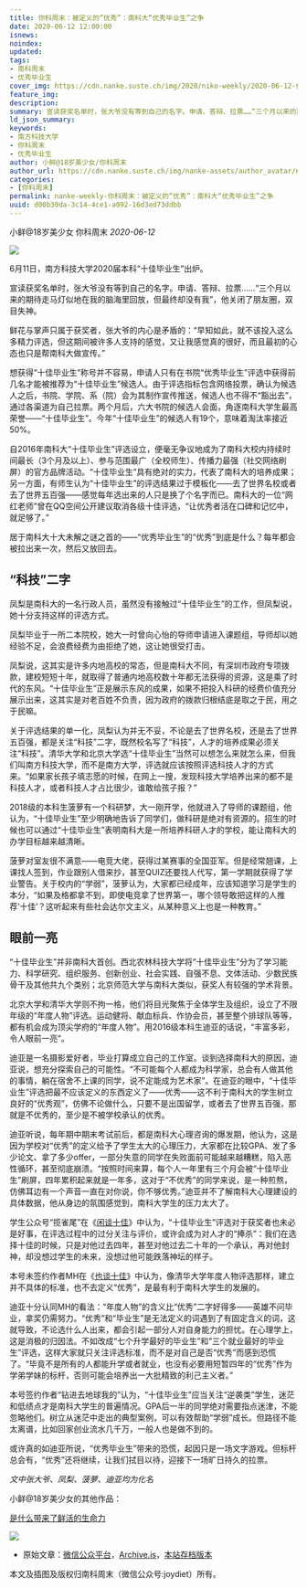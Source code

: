 ```yaml
---
title: 你科周末：被定义的“优秀”：南科大“优秀毕业生”之争 
date: 2020-06-12 12:00:00
isnews:
noindex:
updated:
tags:
- 南科周末
- 优秀毕业生
cover_img: https://cdn.nanke.suste.ch/img/2020/niko-weekly/2020-06-12-你科周末：被定义的“优秀”：南科大“优秀毕业生”之争/banner.jpeg
feature_img:
description:
summary: 宣读获奖名单时，张大爷没有等到自己的名字。申请、答辩、拉票……“三个月以来的期待走马灯似地在我的脑海里回放，但最终却没有我”，他关闭了朋友圈，双目失神。
ld_json_summary:
keywords:
- 南方科技大学
- 你科周末
- 优秀毕业生
author: 小鲜@18岁美少女/你科周末
author_url: https://cdn.nanke.suste.ch/img/nanke-assets/author_avatar/niko-weekly.png
categories:
- [你科周末]
permalink: nanke-weekly-你科周末：被定义的“优秀”：南科大“优秀毕业生”之争
uuid: d00b30da-3c14-4ce1-a092-16d3ed73ddbb
---
```

小鲜@18岁美少女 你科周末 *2020-06-12*


![](https://cdn.nanke.suste.ch/img/2020/niko-weekly/header.png)



6月11日，南方科技大学2020届本科“十佳毕业生”出炉。

宣读获奖名单时，张大爷没有等到自己的名字。申请、答辩、拉票……“三个月以来的期待走马灯似地在我的脑海里回放，但最终却没有我”，他关闭了朋友圈，双目失神。

鲜花与掌声只属于获奖者，张大爷的内心是矛盾的：“早知如此，就不该投入这么多精力评选，但这期间被许多人支持的感觉，又让我感觉真的很好，而且最初的心态也只是帮南科大做宣传。”

想获得“十佳毕业生”称号并不容易，申请人只有在书院“优秀毕业生”评选中获得前几名才能被推荐为“十佳毕业生”候选人。由于评选指标包含网络投票，确认为候选人之后，书院、学院、系（院）会为其制作宣传推送，候选人也不得不“豁出去”，通过各渠道为自己拉票。两个月后，六大书院的候选人会面，角逐南科大学生最高荣誉——“十佳毕业生”。今年“十佳毕业生”的候选人有19个，意味着淘汰率接近50%。

自2016年南科大“十佳毕业生”评选设立，便毫无争议地成为了南科大校内持续时间最长（3个月及以上）、参与范围最广（全校师生）、传播力最强（社交网络刷屏）的官方品牌活动。“十佳毕业生”具有绝对的实力，代表了南科大的培养成果；另一方面，有师生认为“十佳毕业生”的评选结果过于模板化——去了世界名校或者去了世界五百强——感觉每年选出来的人只是换了个名字而已。南科大的一位“网红老师”曾在QQ空间公开建议取消各级十佳评选，“让优秀者活在口碑和记忆中，就足够了。”

居于南科大十大未解之谜之首的——“优秀毕业生”的“优秀”到底是什么？每年都会被拉出来一次，然后又放回去。



## “科技”二字

凤梨是南科大的一名行政人员，虽然没有接触过“十佳毕业生”的工作，但凤梨说，她十分支持这样的评选方式。

凤梨毕业于一所二本院校，她大一时曾向心怡的导师申请进入课题组，导师却以她经验不足，会浪费经费为由拒绝了她，这让她很受打击。

凤梨说，这其实是许多内地高校的常态，但是南科大不同，有深圳市政府专项拨款，建校短短十年，就取得了普通内地高校数十年都无法获得的资源，这是乘了时代的东风。“十佳毕业生”正是展示东风的成果，如果不把投入科研的经费价值充分展示出来，这其实是对老百姓不负责，因为政府的拨款归根结底是取之于民，用之于民嘛。

关于评选结果的单一化，凤梨认为并无不妥，不论是去了世界名校，还是去了世界五百强，都是关注“科技”二字，既然校名写了“科技”，人才的培养成果必须关注“科技”。清华大学和北京大学选“十佳毕业生”当然可以想怎么来就怎么来，但我们叫南方科技大学，而不是南方大学，评选就应该按照评选科技人才的方式来。“如果家长孩子填志愿的时候，在网上一搜，发现科技大学培养出来的都不是科技人才，或者科技人才占比很少，谁敢给孩子报？”

2018级的本科生菠萝有一个科研梦，大一刚开学，他就进入了导师的课题组，他认为，“十佳毕业生”至少明确地告诉了同学们，做科研是绝对有资源的。招生的时候也可以通过“十佳毕业生”表明南科大是一所培养科研人才的学校，能让南科大的办学目标越来越清晰。

菠萝对室友很不满意——电竞大佬，获得过某赛事的全国亚军。但是经常翘课，上课找人签到，作业跟别人借来抄，甚至QUIZ还要找人代写，第一学期就获得了学业警告。关于校内的“学弱”，菠萝认为，大家都已经成年，应该知道学习是学生的本分，“如果及格都拿不到，即使电竞拿了世界第一，哪个领导敢把这样的人推荐‘十佳’？这听起来有些社会达尔文主义，从某种意义上也是一种教育。”

 

## 眼前一亮

“十佳毕业生”并非南科大首创。西北农林科技大学将“十佳毕业生”分为了学习能力、科学研究、组织服务、创新创业、社会实践、自强不息、文体活动、少数民族骨干及其他共九个类别；北京师范大学与南科大类似，获奖人有较强的学术背景。

北京大学和清华大学则不拘一格，他们将目光聚焦于全体学生及组织，设立了不限年级的“年度人物”评选。运动健将、献血标兵、作协会员，甚至整个排球队等等，都有机会成为顶尖学府的“年度人物”。用2016级本科生迪亚的话说，“丰富多彩，令人眼前一亮”。

迪亚是一名摄影爱好者，毕业打算成立自己的工作室。谈到选择南科大的原因，迪亚说，想充分探索自己的可能性。“不可能每个人都成为科学家，总会有人做其他的事情，躺在宿舍不上课的同学，说不定能成为艺术家”。在迪亚的眼中，“十佳毕业生”评选把最不应该定义的东西定义了——优秀——这不利于南科大的学生树立良好的“优秀观”，仿佛不论做什么，只要不是出国留学，或者去了世界五百强，那就是不优秀的，至少是不被学校承认的优秀。

迪亚听说，每年期中期末考试前后，都是南科大心理咨询的爆发期，他认为，这是因为学校对“优秀”的定义给予了学生太大的心理压力，大家都在比较GPA、发了多少论文、拿了多少offer，一部分失意的同学在失败面前可能越来越糟糕，陷入恶性循环，甚至彻底崩溃。“按照时间来算，每个人一年里有三个月会被“十佳毕业生”刷屏，四年累积起来就是一年多，这对于“不优秀”的同学来说，是一种煎熬，仿佛耳边有一个声音一直在对你说，你不够优秀。”迪亚并不了解南科大心理建设的具体数据，他从身边的氛围感觉到，南科大学生的压力太大了。

学生公众号“揽雀尾”在《[闲谈十佳](https://mp.weixin.qq.com/s/06tg5JeiqJ2mQ7je_Lot4Q)》中认为，“十佳毕业生”评选对于获奖者也未必是好事，在评选过程中的过分关注与评价，或许会成为对人才的“捧杀”：我们在选择十佳的时候，只是对他过去四年，甚至对他过去二十年的一个承认，再对他封神，却没想过学生的未来，没想过他可能跌落神坛的样子。

本号未签约作者MH在《[也谈十佳](https://mp.weixin.qq.com/s/YjrxXXrsA-f7ByzfAGWSuA)》中认为，像清华大学年度人物评选那样，建立并不具体的标准，也不去定义“优秀”，是最有利于南科大学生的发展的。

迪亚十分认同MH的看法：“年度人物”的含义比“优秀”二字好得多——英雄不问毕业，拿奖仍需努力。“优秀”和“毕业生”是无法定义的词遇到了有固定含义的词，这就导致，不论选什么人出来，都会引起一部分人对自身能力的担忧。在心理学上，这是消极的归因法。不如改成“七个升学最好的毕业生”和“三个就业最好的毕业生”评选，这样大家就只关注评选标准，而不是对自己是否“优秀”而感到恐慌了。“毕竟不是所有的人都能升学或者就业，也没有必要用短暂四年的“优秀”作为学弟学妹的标杆，否则可能会培养出一大批精致的利己主义者。”

本号签约作者“钻进去地球我的”认为，“十佳毕业生”应当关注“逆袭类”学生，迷茫和低绩点才是南科大学生的普遍情况。GPA后一半的同学绝对需要指点迷津，不能忽略他们。树立从迷茫中走出的典型案例，可以有效帮助“学弱”成长。但路径不能太离谱，比如回家创业流水几千万，一般人也是做不到的。

或许真的如迪亚所说，“优秀毕业生”带来的恐慌，起因只是一场文字游戏。但标杆总会有，“优秀”还将继续，让我们拭目以待，迎接下一场旷日持久的拉票。

*文中张大爷、凤梨、菠萝、迪亚均为化名*





小鲜@18岁美少女的其他作品：

[是什么带来了鲜活的生命力](https://mp.weixin.qq.com/s/HkAtUfA1A3iVjU9qfjjfOw)


![](https://cdn.nanke.suste.ch/img/2020/niko-weekly/qr-footer.jpg)

- 原始文章：[微信公众平台](https://mp.weixin.qq.com/s/iAp8TbaaiEcNfq3oQFHj1Q)，[Archive.is](https://archive.is/hZTTj)，[本站存档版本](https://cdn.nanke.suste.ch/html/archive/niko-weekly/2020-06-12-被定义的"优秀"：南科大"优秀毕业生"之争-iAp8TbaaiEcNfq3oQFHj1Q.html)

本文及插图及版权归南科周末（微信公众号:joydiet）所有。


